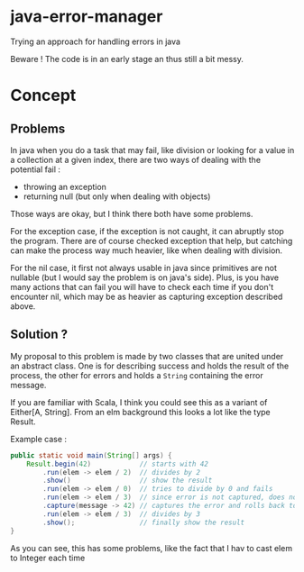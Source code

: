 # java-error-manager
Trying an approach for handling errors in java

Beware ! The code is in an early stage an thus still a bit messy.

# Concept

## Problems
In java when you do a task that may fail, like division or looking
for a value in a collection at a given index, there are two ways of
dealing with the potential fail :

- throwing an exception
- returning null (but only when dealing with objects)

Those ways are okay, but I think there both have some problems.

For the exception case, if the exception is not caught, it can
abruptly stop the program. There are of course checked exception
that help, but catching can make the process way much heavier,
like when dealing with division.

For the nil case, it first not always usable in java since
primitives are not nullable (but I would say the problem is
on java's side). Plus, is you have many actions that can fail
you will have to check each time if you don't encounter nil,
which may be as heavier as capturing exception described above.

## Solution ?
My proposal to this problem is made by two classes that are
united under an abstract class. One is for describing success
and holds the result of the process, the other for errors and
holds a `String` containing the error message.

If you are familiar with Scala, I think you could see this
as a variant of Either[A, String]. From an elm background this
looks a lot like the type Result.

Example case :
```java
public static void main(String[] args) {
    Result.begin(42)            // starts with 42
        .run(elem -> elem / 2)  // divides by 2
        .show()                 // show the result
        .run(elem -> elem / 0)  // tries to divide by 0 and fails
        .run(elem -> elem / 3)  // since error is not captured, does nothing
        .capture(message -> 42) // captures the error and rolls back to 42
        .run(elem -> elem / 3)  // divides by 3
        .show();                // finally show the result
}
```

As you can see, this has some problems, like the fact that I hav to cast elem to Integer each time
